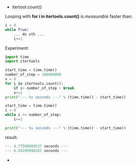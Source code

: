 * itertool.count()

Looping with **for i in itertools.count()** is *measurable* faster than:

```python
i = 0
while True:
    ... do sth ...
    i+=1
```

Experiment:
```python
import time
import itertools

start_time = time.time()
number_of_step = 100000000
x = 0
for i in itertools.count():
    if i> number_of_step : break
    x+=1
print("--- %s seconds ---" % (time.time() - start_time))

start_time = time.time()
i = 0
while i <= number_of_step:
    i+=1

print("--- %s seconds ---" % (time.time() - start_time))
```

result:
```python
--- 4.77500009537 seconds ---
--- 6.54299998283 seconds ---
```
*